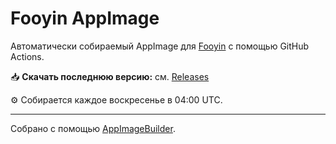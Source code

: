 # Fooyin AppImage

Автоматически собираемый AppImage для [Fooyin](https://github.com/fooyin/fooyin) с помощью GitHub Actions.

📥 **Скачать последнюю версию:** см. [Releases](https://github.com/lis1991/fooyin-appimage/releases)

⚙️ Собирается каждое воскресенье в 04:00 UTC.

---

Собрано с помощью [AppImageBuilder](https://appimage-builder.readthedocs.io/).
